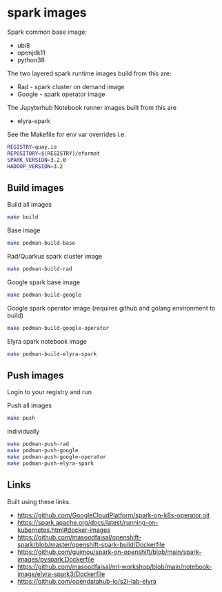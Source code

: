 # spark images

Spark common base image:

- ubi8
- openjdk11
- python38

The two layered spark runtime images build from this are:

- Rad - spark cluster on demand image
- Google - spark operator image

The Jupyterhub Notebook runner images built from this are

- elyra-spark

See the Makefile for env var overrides i.e.

```bash
REGISTRY=quay.io
REPOSITORY=$(REGISTRY)/eformat
SPARK_VERSION=3.2.0
HADOOP_VERSION=3.2
```

## Build images

Build all images

```bash
make build
```

Base image

```bash
make podman-build-base
```

Rad/Quarkus spark cluster image

```bash
make podman-build-rad
```

Google spark base image

```bash
make podman-build-google
```

Google spark operator image (requires github and golang environment to build)

```bash
make podman-build-google-operator
```

Elyra spark notebook image

```bash
make podman-build-elyra-spark
```

## Push images

Login to your registry and run

Push all images

```bash
make push
```

Individually

```bash
make podman-push-rad
make podman-push-google
make podman-push-google-operator
make podman-push-elyra-spark
```

## Links

Built using these links.

- https://github.com/GoogleCloudPlatform/spark-on-k8s-operator.git
- https://spark.apache.org/docs/latest/running-on-kubernetes.html#docker-images
- https://github.com/masoodfaisal/openshift-spark/blob/master/openshift-spark-build/Dockerfile
- https://github.com/guimou/spark-on-openshift/blob/main/spark-images/pyspark.Dockerfile
- https://github.com/masoodfaisal/ml-workshop/blob/main/notebook-image/elyra-spark3/Dockerfile
- https://github.com/opendatahub-io/s2i-lab-elyra